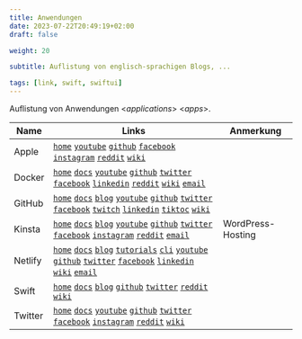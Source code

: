 ```yaml
---
title: Anwendungen
date: 2023-07-22T20:49:19+02:00
draft: false

weight: 20

subtitle: Auflistung von englisch-sprachigen Blogs, ...

tags: [link, swift, swiftui]
---
```


Auflistung von Anwendungen <*applications*> <*apps*>.

| Name | Links | Anmerkung |
| --- | --- | --- |
| Apple | [`home`](https://www.apple.com) [`youtube`](https://www.youtube.com/@Apple) [`github`](https://github.com/apple) [`facebook`](https://www.facebook.com/apple/) [`instagram`](https://www.instagram.com/apple/) [`reddit`](https://www.reddit.com/r/apple/) [`wiki`](https://de.wikipedia.org/wiki/Apple) | |
| Docker | [`home`](https://www.docker.com) [`docs`](https://docs.docker.com) [`youtube`](https://www.youtube.com/@DockerIo) [`github`](https://github.com/docker) [`twitter`](http://twitter.com/docker) [`facebook`](https://www.facebook.com/docker.run) [`linkedin`](https://www.linkedin.com/company/docker) [`reddit`](https://www.reddit.com/r/docker/) [`wiki`](https://de.wikipedia.org/wiki/Docker_(Software)) [`email`](mailto:info@docker.com) | |
| GitHub | [`home`](https://github.com) [`docs`](https://docs.github.com/de) [`blog`](https://github.blog) [`youtube`](https://www.youtube.com/@GitHub) [`github`]() [`twitter`](https://twitter.com/github) [`facebook`](https://www.facebook.com/GitHub) [`twitch`](https://www.twitch.tv/github) [`linkedin`](https://www.linkedin.com/company/github) [`tiktoc`](https://www.tiktok.com/@github) [`wiki`](https://de.wikipedia.org/wiki/GitHub) | |
| Kinsta | [`home`](https://kinsta.com/) [`docs`](https://kinsta.com/docs/) [`blog`](https://kinsta.com/blog/) [`youtube`](https://www.youtube.com/kinsta) [`github`](https://github.com/Kinsta) [`twitter`](https://twitter.com/kinsta) [`facebook`](https://www.facebook.com/kinstahosting) [`instagram`](https://www.instagram.com/kinstahosting/) [`reddit`](https://www.reddit.com/r/Kinsta/) [`email`](mailto:info@kinsta.com) | WordPress-Hosting |
| Netlify | [`home`](https://www.netlify.com/) [`docs`](https://docs.netlify.com/) [`blog`](https://www.netlify.com/blog/) [`tutorials`](https://www.netlify.com/blog/tutorials/)  [`cli`](https://cli.netlify.com/) [`youtube`](https://www.youtube.com/c/NetlifyApp) [`github`](https://github.com/netlify) [`twitter`](https://twitter.com/Netlify) [`facebook`](https://de-de.facebook.com/netlify/) [`linkedin`](https://www.linkedin.com/company/netlify) [`wiki`](https://en.www.wikipedia.org/wiki/Netlify) [`email`](mailto:team@netlify.com) | |
| Swift | [`home`](https://www.swift.org) [`docs`](https://www.swift.org/documentation/) [`blog`](https://www.swift.org/blog/) [`github`](https://github.com/apple/swift) [`twitter`](https://twitter.com/swiftlang) [`reddit`](https://www.reddit.com/r/swift/) [`wiki`](https://de.wikipedia.org/wiki/Swift_(Programmiersprache)) | |
| Twitter | [`home`](https://opensource.twitter.dev) [`docs`](https://developer.twitter.com/en/docs) [`youtube`](https://www.youtube.com/user/twitter) [`github`](https://github.com/twitter) [`twitter`](https://twitter.com/TwitterOSS) [`facebook`](https://www.facebook.com/TwitterInc) [`instagram`](https://www.instagram.com/Twitter/) [`reddit`](https://www.reddit.com/r/Twitter/) [`wiki`](https://de.wikipedia.org/wiki/Twitter) | |
   



<!--
  Template for links
  | Name | | Links... | Anmerkung |
  | | | |
  [`home`]() [`docs`]() [`blog`]() [`youtube`]() [`github`]() [`twitter`]() [`facebook`]() [`instagram`]() [`reddit`]() [`wiki`]() [`email`](mailto:)
--> 

